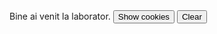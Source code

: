 
<script>
  document.cookie = "session=test GDPR"; document.cookie = "favorite_task=collect Data"; function alertCookie() { alert(document.cookie); } 
</script>
<body>
  Bine ai venit la laborator.
<button onclick="alertCookie()">Show cookies</button>
<button onclick="clearOutputCookies()">Clear</button>

<div>
  <code id="cookies"></code>
</div>
</body>
